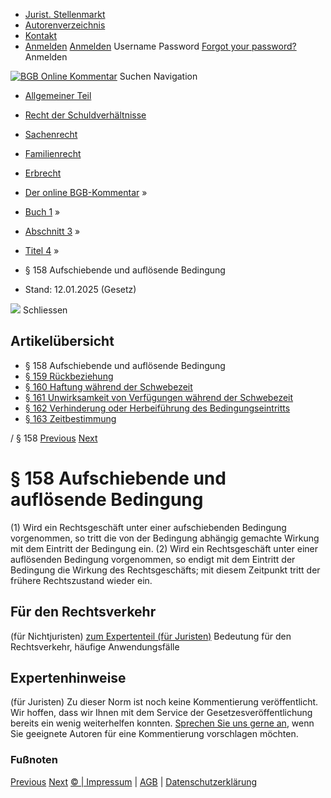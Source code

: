   * [Jurist. Stellenmarkt](https://bgb.kommentar.de/Buch-1/Abschnitt-3/Titel-4/</job-board> "Jurist. Stellenmarkt")
  * [Autorenverzeichnis](https://bgb.kommentar.de/Buch-1/Abschnitt-3/Titel-4/</Autorenverzeichnis> "Autorenverzeichnis")
  * [Kontakt](https://bgb.kommentar.de/Buch-1/Abschnitt-3/Titel-4/</Kontakt>)
  * [Anmelden](https://bgb.kommentar.de/Buch-1/Abschnitt-3/Titel-4/<#login> "show login form") [Anmelden](https://bgb.kommentar.de/Buch-1/Abschnitt-3/Titel-4/<#> "hide login form") Username Password
[Forgot your password?](https://bgb.kommentar.de/Buch-1/Abschnitt-3/Titel-4/</user/forgotpassword>) Anmelden 


[![BGB Online Kommentar](https://bgb.kommentar.de/extension/bgb/design/bgb/images/logo.png)](https://bgb.kommentar.de/Buch-1/Abschnitt-3/Titel-4/</> "BGB Online Kommentar")
Suchen
Navigation
  * [Allgemeiner Teil](https://bgb.kommentar.de/Buch-1/Abschnitt-3/Titel-4/</Buch-1>)
  * [Recht der Schuldverhältnisse](https://bgb.kommentar.de/Buch-1/Abschnitt-3/Titel-4/</Buch-2>)
  * [Sachenrecht](https://bgb.kommentar.de/Buch-1/Abschnitt-3/Titel-4/</Buch-3>)
  * [Familienrecht](https://bgb.kommentar.de/Buch-1/Abschnitt-3/Titel-4/</Buch-4>)
  * [Erbrecht](https://bgb.kommentar.de/Buch-1/Abschnitt-3/Titel-4/</Buch-5>)


  * [Der online BGB-Kommentar](https://bgb.kommentar.de/Buch-1/Abschnitt-3/Titel-4/</>) »
  * [Buch 1](https://bgb.kommentar.de/Buch-1/Abschnitt-3/Titel-4/</Buch-1>) »
  * [Abschnitt 3](https://bgb.kommentar.de/Buch-1/Abschnitt-3/Titel-4/</Buch-1/Abschnitt-3>) »
  * [Titel 4](https://bgb.kommentar.de/Buch-1/Abschnitt-3/Titel-4/</Buch-1/Abschnitt-3/Titel-4>) »
  * § 158 Aufschiebende und auflösende Bedingung 
  * Stand: 12.01.2025 (Gesetz) 


![](https://vg01.met.vgwort.de/na/1c9909529ead4f509072c06d9081a7d5)
Schliessen 
## Artikelübersicht
  * § 158 Aufschiebende und auflösende Bedingung 
  * [ § 159 Rückbeziehung ](https://bgb.kommentar.de/Buch-1/Abschnitt-3/Titel-4/</Buch-1/Abschnitt-3/Titel-4/Rueckbeziehung>)
  * [ § 160 Haftung während der Schwebezeit ](https://bgb.kommentar.de/Buch-1/Abschnitt-3/Titel-4/</Buch-1/Abschnitt-3/Titel-4/Haftung-waehrend-der-Schwebezeit>)
  * [ § 161 Unwirksamkeit von Verfügungen während der Schwebezeit ](https://bgb.kommentar.de/Buch-1/Abschnitt-3/Titel-4/</Buch-1/Abschnitt-3/Titel-4/Unwirksamkeit-von-Verfuegungen-waehrend-der-Schwebezeit>)
  * [ § 162 Verhinderung oder Herbeiführung des Bedingungseintritts ](https://bgb.kommentar.de/Buch-1/Abschnitt-3/Titel-4/</Buch-1/Abschnitt-3/Titel-4/Verhinderung-oder-Herbeifuehrung-des-Bedingungseintritts>)
  * [ § 163 Zeitbestimmung ](https://bgb.kommentar.de/Buch-1/Abschnitt-3/Titel-4/</Buch-1/Abschnitt-3/Titel-4/Zeitbestimmung>)


/ § 158 
[Previous](https://bgb.kommentar.de/Buch-1/Abschnitt-3/Titel-4/</Buch-1/Abschnitt-3/Titel-3/Auslegung-von-Vertraegen> "§ 157 Auslegung von Verträgen") [Next](https://bgb.kommentar.de/Buch-1/Abschnitt-3/Titel-4/</Buch-1/Abschnitt-3/Titel-4/Rueckbeziehung> "§ 159 Rückbeziehung")
# § 158 Aufschiebende und auflösende Bedingung
(1) Wird ein Rechtsgeschäft unter einer aufschiebenden Bedingung vorgenommen, so tritt die von der Bedingung abhängig gemachte Wirkung mit dem Eintritt der Bedingung ein.
(2) Wird ein Rechtsgeschäft unter einer auflösenden Bedingung vorgenommen, so endigt mit dem Eintritt der Bedingung die Wirkung des Rechtsgeschäfts; mit diesem Zeitpunkt tritt der frühere Rechtszustand wieder ein.
## Für den Rechtsverkehr 
(für Nichtjuristen)
[zum Expertenteil (für Juristen)](https://bgb.kommentar.de/Buch-1/Abschnitt-3/Titel-4/<#expertenhinweise>)
Bedeutung für den Rechtsverkehr, häufige Anwendungsfälle
## Expertenhinweise
(für Juristen)
Zu dieser Norm ist noch keine Kommentierung veröffentlicht. Wir hoffen, dass wir Ihnen mit dem Service der Gesetzesveröffentlichung bereits ein wenig weiterhelfen konnten. [Sprechen Sie uns gerne an](https://bgb.kommentar.de/Buch-1/Abschnitt-3/Titel-4/</Kontakt>), wenn Sie geeignete Autoren für eine Kommentierung vorschlagen möchten. 
### Fußnoten
[Previous](https://bgb.kommentar.de/Buch-1/Abschnitt-3/Titel-4/</Buch-1/Abschnitt-3/Titel-3/Auslegung-von-Vertraegen> "§ 157 Auslegung von Verträgen") [Next](https://bgb.kommentar.de/Buch-1/Abschnitt-3/Titel-4/</Buch-1/Abschnitt-3/Titel-4/Rueckbeziehung> "§ 159 Rückbeziehung")
[© | Impressum](https://bgb.kommentar.de/Buch-1/Abschnitt-3/Titel-4/</Kontakt>) | [AGB](https://bgb.kommentar.de/Buch-1/Abschnitt-3/Titel-4/</AGB>) | [Datenschutzerklärung](https://bgb.kommentar.de/Buch-1/Abschnitt-3/Titel-4/</Datenschutzerklaerung-fuer-Leser>)
